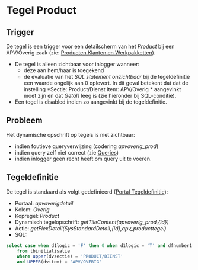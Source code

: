 # Tegel Product

## Trigger

De tegel is een trigger voor een detailscherm van het *Product* bij een APV/Overig zaak (zie: [Producten Klanten en Werkpakketten](/docs/instellen_inrichten/producten_klanten_werkpakketten.md)).

  * De tegel is alleen zichtbaar voor inlogger wanneer: 
    * deze aan hem/haar is toegekend 
    * de evaluatie van het *SQL statement onzichtbaar* bij de tegeldefinitie een waarde ongelijk aan 0 oplevert. In dit geval betekent dat dat de instelling *Sectie: Product/Dienst Item: APV/Overig * aangevinkt moet zijn en dat *Getal1* leeg is (zie hieronder bij SQL-conditie).
  * Een tegel is disabled indien zo aangevinkt bij de tegeldefinitie.

## Probleem

Het dynamische opschrift op tegels is niet zichtbaar:

  * indien foutieve queryverwijzing (codering *apvoverig_prod*) 
  * indien query zelf niet correct (zie [Queries](/docs/instellen_inrichten/queries.md))
  * indien inlogger geen recht heeft om query uit te voeren. 

## Tegeldefinitie

De tegel is standaard als volgt gedefinieerd ([Portal Tegeldefinitie](/docs/instellen_inrichten/portaldefinitie/portal_tegel.md)):

  * Portaal: *apvoverigdetail*
  * Kolom: *Overig*
  * Kopregel: *Product*
  * Dynamisch tegelopschrift: *getTileContent(apvoverig_prod,{id})*
  * Actie: *getFlexDetail(SysStandardDetail,{id},apv_producttegel)*
  * SQL: 
```sql
select case when d1logic = 'F' then 0 when d1logic = 'T' and dfnumber1 = 1 then 0 else 1 end 
    from tbinitialisatie 
    where upper(dvsectie) = 'PRODUCT/DIENST' 
    and UPPER(dvitem) = 'APV/OVERIG'
```

